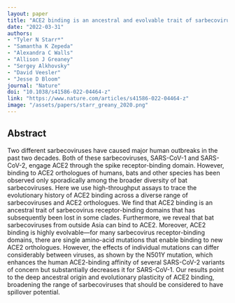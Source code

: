 ```yaml
---
layout: paper
title: "ACE2 binding is an ancestral and evolvable trait of sarbecoviruses"
date: "2022-03-31"
authors: 
- "Tyler N Starr*"
- "Samantha K Zepeda"
- "Alexandra C Walls"
- "Allison J Greaney"
- "Sergey Alkhovsky"
- "David Veesler"
- "Jesse D Bloom"
journal: "Nature"
doi: "10.1038/s41586-022-04464-z"
link: "https://www.nature.com/articles/s41586-022-04464-z"
image: "/assets/papers/starr_greany_2020.png"
---
```


## Abstract

Two different sarbecoviruses have caused major human outbreaks in the past two decades. Both of these sarbecoviruses, SARS-CoV-1 and SARS-CoV-2, engage ACE2 through the spike receptor-binding domain. However, binding to ACE2 orthologues of humans, bats and other species has been observed only sporadically among the broader diversity of bat sarbecoviruses. Here we use high-throughput assays to trace the evolutionary history of ACE2 binding across a diverse range of sarbecoviruses and ACE2 orthologues. We find that ACE2 binding is an ancestral trait of sarbecovirus receptor-binding domains that has subsequently been lost in some clades. Furthermore, we reveal that bat sarbecoviruses from outside Asia can bind to ACE2. Moreover, ACE2 binding is highly evolvable—for many sarbecovirus receptor-binding domains, there are single amino-acid mutations that enable binding to new ACE2 orthologues. However, the effects of individual mutations can differ considerably between viruses, as shown by the N501Y mutation, which enhances the human ACE2-binding affinity of several SARS-CoV-2 variants of concern but substantially decreases it for SARS-CoV-1. Our results point to the deep ancestral origin and evolutionary plasticity of ACE2 binding, broadening the range of sarbecoviruses that should be considered to have spillover potential.
